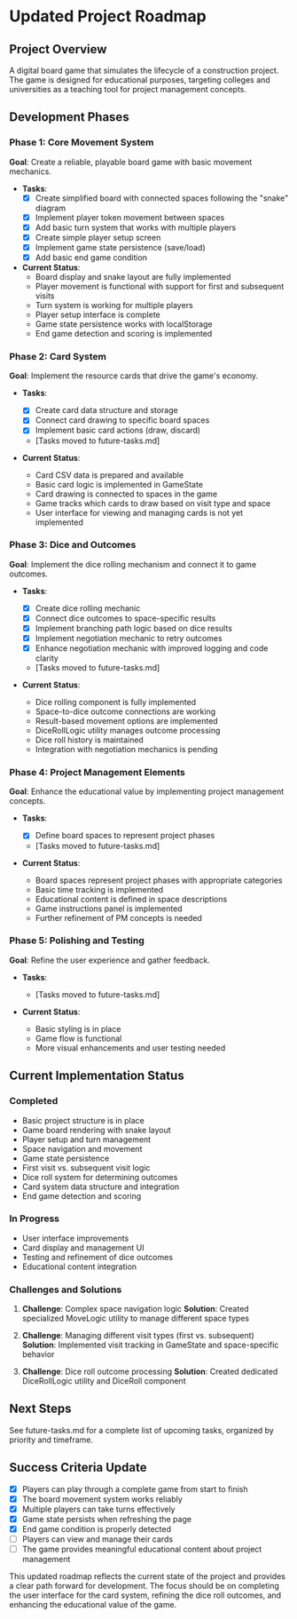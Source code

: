 # Updated Project Roadmap

## Project Overview
A digital board game that simulates the lifecycle of a construction project. The game is designed for educational purposes, targeting colleges and universities as a teaching tool for project management concepts.

## Development Phases

### Phase 1: Core Movement System
**Goal**: Create a reliable, playable board game with basic movement mechanics.

- **Tasks**:
  - [x] Create simplified board with connected spaces following the "snake" diagram
  - [x] Implement player token movement between spaces
  - [x] Add basic turn system that works with multiple players
  - [x] Create simple player setup screen
  - [x] Implement game state persistence (save/load)
  - [x] Add basic end game condition
  
- **Current Status**:
  - Board display and snake layout are fully implemented
  - Player movement is functional with support for first and subsequent visits
  - Turn system is working for multiple players
  - Player setup interface is complete
  - Game state persistence works with localStorage
  - End game detection and scoring is implemented

### Phase 2: Card System
**Goal**: Implement the resource cards that drive the game's economy.

- **Tasks**:
  - [x] Create card data structure and storage
  - [x] Connect card drawing to specific board spaces
  - [x] Implement basic card actions (draw, discard)
  - [Tasks moved to future-tasks.md]

- **Current Status**:
  - Card CSV data is prepared and available
  - Basic card logic is implemented in GameState
  - Card drawing is connected to spaces in the game
  - Game tracks which cards to draw based on visit type and space
  - User interface for viewing and managing cards is not yet implemented

### Phase 3: Dice and Outcomes
**Goal**: Implement the dice rolling mechanism and connect it to game outcomes.

- **Tasks**:
  - [x] Create dice rolling mechanic
  - [x] Connect dice outcomes to space-specific results
  - [x] Implement branching path logic based on dice results
  - [x] Implement negotiation mechanic to retry outcomes
  - [x] Enhance negotiation mechanic with improved logging and code clarity
  - [Tasks moved to future-tasks.md]

- **Current Status**:
  - Dice rolling component is fully implemented
  - Space-to-dice outcome connections are working
  - Result-based movement options are implemented
  - DiceRollLogic utility manages outcome processing
  - Dice roll history is maintained
  - Integration with negotiation mechanics is pending

### Phase 4: Project Management Elements
**Goal**: Enhance the educational value by implementing project management concepts.

- **Tasks**:
  - [x] Define board spaces to represent project phases
  - [Tasks moved to future-tasks.md]

- **Current Status**:
  - Board spaces represent project phases with appropriate categories
  - Basic time tracking is implemented
  - Educational content is defined in space descriptions
  - Game instructions panel is implemented
  - Further refinement of PM concepts is needed

### Phase 5: Polishing and Testing
**Goal**: Refine the user experience and gather feedback.

- **Tasks**:
  - [Tasks moved to future-tasks.md]

- **Current Status**:
  - Basic styling is in place
  - Game flow is functional
  - More visual enhancements and user testing needed

## Current Implementation Status

### Completed
- Basic project structure is in place
- Game board rendering with snake layout
- Player setup and turn management
- Space navigation and movement
- Game state persistence
- First visit vs. subsequent visit logic
- Dice roll system for determining outcomes
- Card system data structure and integration
- End game detection and scoring

### In Progress
- User interface improvements
- Card display and management UI
- Testing and refinement of dice outcomes
- Educational content integration

### Challenges and Solutions
1. **Challenge**: Complex space navigation logic
   **Solution**: Created specialized MoveLogic utility to manage different space types

2. **Challenge**: Managing different visit types (first vs. subsequent)
   **Solution**: Implemented visit tracking in GameState and space-specific behavior

3. **Challenge**: Dice roll outcome processing
   **Solution**: Created dedicated DiceRollLogic utility and DiceRoll component

## Next Steps
See future-tasks.md for a complete list of upcoming tasks, organized by priority and timeframe.

## Success Criteria Update
- [x] Players can play through a complete game from start to finish
- [x] The board movement system works reliably
- [x] Multiple players can take turns effectively
- [x] Game state persists when refreshing the page
- [x] End game condition is properly detected
- [ ] Players can view and manage their cards
- [ ] The game provides meaningful educational content about project management

This updated roadmap reflects the current state of the project and provides a clear path forward for development. The focus should be on completing the user interface for the card system, refining the dice roll outcomes, and enhancing the educational value of the game.
